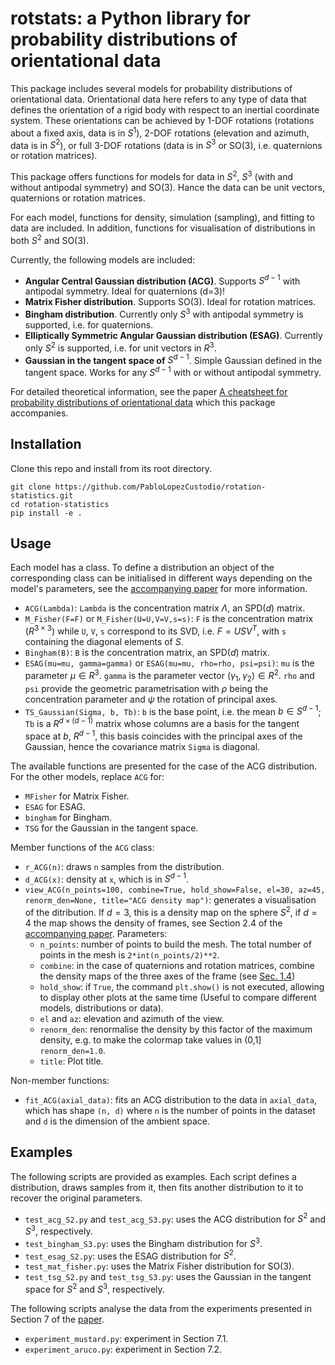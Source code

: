 # rotstats: a Python library for probability distributions of orientational data

This package includes several models for probability distributions of orientational data. Orientational data here refers to any type of data that defines the orientation of a rigid body with respect to an inertial coordinate system. These orientations can be achieved by 1-DOF rotations (rotations about a fixed axis, data is in $S^1$), 2-DOF rotations (elevation and azimuth, data is in $S^2$), or full 3-DOF rotations (data is in $S^3$ or SO(3), i.e. quaternions or rotation matrices).

This package offers functions for models for data in $S^2$, $S^3$ (with and without antipodal symmetry) and SO(3). Hance the data can be unit vectors, quaternions or rotation matrices.

For each model, functions for density, simulation (sampling), and fitting to data are included. In addition, functions for visualisation of distributions in both $S^2$ and SO(3).

Currently, the following models are included:

- **Angular Central Gaussian distribution (ACG)**. Supports $S^{d-1}$ with antipodal symmetry. Ideal for quaternions (d=3)!
- **Matrix Fisher distribution**. Supports SO(3). Ideal for rotation matrices.
- **Bingham distribution**. Currently only $S^3$ with antipodal symmetry is supported, i.e. for quaternions.
- **Elliptically Symmetric Angular Gaussian distribution (ESAG)**. Currently only $S^2$ is supported, i.e. for unit vectors in $R^3$. 
- **Gaussian in the tangent space of** $S^{d-1}$. Simple Gaussian defined in the tangent space. Works for any $S^{d-1}$ with or without antipodal symmetry.

For detailed theoretical information, see the paper [A cheatsheet for probability distributions of orientational data](https://arxiv.org/abs/2412.08934) which this package accompanies.

## Installation

Clone this repo and install from its root directory.

```
git clone https://github.com/PabloLopezCustodio/rotation-statistics.git
cd rotation-statistics
pip install -e .
```

## Usage

Each model has a class. To define a distribution an object of the corresponding class can be initialised in different ways depending on the model's parameters, see the [accompanying paper](https://arxiv.org/abs/2412.08934) for more information.
- `ACG(Lambda)`: `Lambda` is the concentration matrix $\Lambda$, an SPD($d$) matrix.
- `M_Fisher(F=F)` or `M_Fisher(U=U,V=V,s=s)`: `F` is the concentration matrix ($R^{3\times 3}$) while `U`, `V`, `s` correspond to its SVD, i.e. $F=USV^T$, with `s` containing the diagonal elements of $S$.
- `Bingham(B)`: `B` is the concentration matrix, an SPD($d$) matrix.
- `ESAG(mu=mu, gamma=gamma)` or `ESAG(mu=mu, rho=rho, psi=psi)`: `mu` is the parameter $\mu\in R^3$. `gamma` is the parameter vector $(\gamma_1, \gamma_2)\in R^2$. `rho` and `psi` provide the geometric parametrisation with $\rho$ being the concentration parameter and $\psi$ the rotation of principal axes.
- `TS_Gaussian(Sigma, b, Tb)`: `b` is the base point, i.e. the mean $b\in S^{d-1}$; `Tb` is a $R^{d\times(d-1)}$ matrix whose columns are a basis for the tangent space at $b$, $R^{d-1}$, this basis coincides with the principal axes of the Gaussian, hence the covariance matrix `Sigma` is diagonal.

The available functions are presented for the case of the ACG distribution. For the other models, replace `ACG` for:
- `MFisher` for Matrix Fisher.
- `ESAG` for ESAG.
- `bingham` for Bingham.
- `TSG` for the Gaussian in the tangent space.

Member functions of the `ACG` class:
- `r_ACG(n)`: draws `n` samples from the distribution.
- `d_ACG(x)`: density at `x`, which is in $S^{d-1}$.
- `view_ACG(n_points=100, combine=True, hold_show=False, el=30, az=45, renorm_den=None, title="ACG density map")`: generates a visualisation of the ditribution. If $d=3$, this is a density map on the sphere $S^2$, if $d=4$ the map shows the density of frames, see Section 2.4 of the [accompanying paper](https://arxiv.org/abs/2412.08934). Parameters:
    * `n_points`: number of points to build the mesh. The total number of points in the mesh is `2*int(n_points/2)**2`.
    * `combine`: in the case of quaternions and rotation matrices, combine the density maps of the three axes of the frame (see [Sec. 1.4](https://arxiv.org/abs/2412.08934))
    * `hold_show`: if `True`, the command `plt.show()` is not executed, allowing to display other plots at the same time (Useful to compare different models, distributions or data).
    * `el` and `az`: elevation and azimuth of the view.
    * `renorm_den`: renormalise the density by this factor of the maximum density, e.g. to make the colormap take values in (0,1] `renorm_den=1.0`. 
    * `title`: Plot title.

Non-member functions:
- `fit_ACG(axial_data)`: fits an ACG distribution to the data in `axial_data`, which has shape `(n, d)` where `n` is the number of points in the dataset and `d` is the dimension of the ambient space.

## Examples

The following scripts are provided as examples. Each script defines a distribution, draws samples from it, then fits another distribution to it to recover the original parameters.

- `test_acg_S2.py` and `test_acg_S3.py`: uses the ACG distribution for $S^2$ and $S^3$, respectively. 
- `test_bingham_S3.py`: uses the Bingham distribution for $S^3$. 
- `test_esag_S2.py`: uses the ESAG distribution for $S^2$.
- `test_mat_fisher.py`: uses the Matrix Fisher distribution for SO(3).
- `test_tsg_S2.py` and `test_tsg_S3.py`: uses the Gaussian in the tangent space for $S^2$ and $S^3$, respectively.

The following scripts analyse the data from the experiments presented in Section 7 of the [paper](https://arxiv.org/abs/2412.08934).

- `experiment_mustard.py`: experiment in Section 7.1.
- `experiment_aruco.py`: experiment in Section 7.2.


